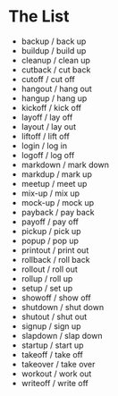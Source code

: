 # The List

* backup / back up
* buildup / build up
* cleanup / clean up
* cutback / cut back
* cutoff / cut off
* hangout / hang out
* hangup / hang up
* kickoff / kick off
* layoff / lay off
* layout / lay out
* liftoff / lift off
* login / log in
* logoff / log off
* markdown / mark down
* markdup / mark up
* meetup / meet up
* mix-up / mix up
* mock-up / mock up
* payback / pay back
* payoff / pay off
* pickup / pick up
* popup / pop up
* printout / print out
* rollback / roll back
* rollout / roll out
* rollup / roll up
* setup / set up
* showoff / show off
* shutdown / shut down
* shutout / shut out
* signup / sign up
* slapdown / slap down
* startup / start up
* takeoff / take off
* takeover / take over
* workout / work out
* writeoff / write off

